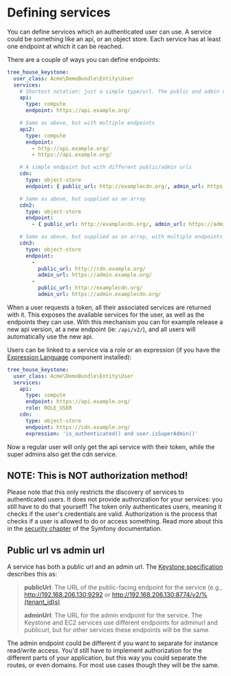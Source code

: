 Defining services
=================

You can define services which an authenticated user can use. A service could be something like
an api, or an object store. Each service has at least one endpoint at which it can be reached.

There are a couple of ways you can define endpoints:

```yaml
tree_house_keystone:
  user_class: Acme\DemoBundle\Entity\User
  services:
    # Shortest notation: just a simple type/url. The public and admin url will be the same.
    api:
      type: compute
      endpoint: https://api.example.org/

    # Same as above, but with multiple endpoints
    api2:
      type: compute
      endpoint:
        - http://api.example.org/
        - https://api.example.org/

    # A simple endpoint but with different public/admin urls
    cdn:
      type: object-store
      endpoint: { public_url: http://examplecdn.org/, admin_url: https://admin.example.org/ }

    # Same as above, but supplied as an array
    cdn2:
      type: object-store
      endpoint:
        - { public_url: http://examplecdn.org/, admin_url: https://admin.example.org/ }

    # Same as above, but supplied as an array, with multiple endpoints
    cdn3:
      type: object-store
      endpoint:
        -
          public_url: http://cdn.example.org/
          admin_url: https://admin.example.org/
        -
          public_url: http://examplecdn.org/
          admin_url: https://admin.examplecdn.org/
```

When a user requests a token, all their associated services are returned with it. This exposes
the available services for the user, as well as the endpoints they can use. With this mechanism
you can for example release a new api version, at a new endpoint (ie: `/api/v2/`), and all users
will automatically use the new api.

Users can be linked to a service via a role or an expression (if you have the
[Expression Language][el] component installed):

```yaml
tree_house_keystone:
  user_class: Acme\DemoBundle\Entity\User
  services:
    api:
      type: compute
      endpoint: https://api.example.org/
      role: ROLE_USER
    cdn:
      type: object-store
      endpoint: https://cdn.example.org/
      expression: 'is_authenticated() and user.isSuperAdmin()'
```

Now a regular user will only get the api service with their token, while the super admins also
get the cdn service.

## NOTE: This is NOT authorization method!

Please note that this only restricts the discovery of services to authenticated users. It does
not provide authorization for your services: you still have to do that yourself! The token only
authenticates users, meaning it checks if the user's credentials are valid. Authorization is
the process that checks if a user is allowed to do or access something. Read more about this
in the [security chapter][security]
of the Symfony documentation.

## Public url vs admin url
A service has both a public url and an admin url. The [Keystone specification][keystone-spec] describes this as:

> **publicUrl**: The URL of the public-facing endpoint for the service
> (e.g., http://192.168.206.130:9292 or http://192.168.206.130:8774/v2/%(tenant_id)s)
>
> **adminUrl**: The URL for the admin endpoint for the service. The Keystone and EC2 services use different
> endpoints for adminurl and publicurl, but for other services these endpoints will be the same.

The admin endpoint could be different if you want to separate for instance read/write access.
You'd still have to implement authorization for the different parts of your application, but
this way you could separate the routes, or even domains. For most use cases though they will be the same.

[el]: http://symfony.com/doc/current/components/expression_language/index.html
[security]: http://symfony.com/doc/current/book/security.html#how-security-works-authentication-and-authorization
[keystone-spec]: http://docs.openstack.org/grizzly/openstack-compute/install/apt/content/elements-of-keystone-service-catalog-entry.html
